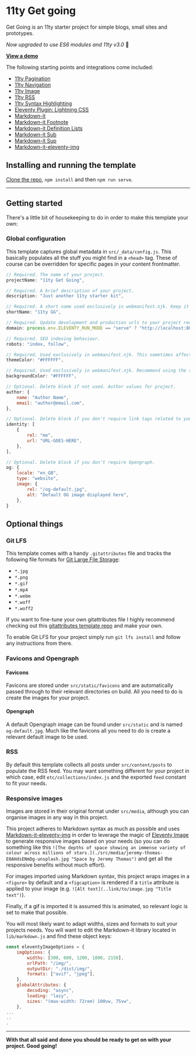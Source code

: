 # 11ty Get going
Get Going is an 11ty starter project for simple blogs, small sites and prototypes.

_Now upgraded to use ES6 modules and 11ty v3.0_ 🎉

**[View a demo](https://mellow-crepe-c98c31.netlify.app)**

The following starting points and integrations come included:

- [11ty Pagination](https://www.11ty.dev/docs/pagination/)
- [11ty Navigation](https://www.11ty.dev/docs/plugins/navigation/)
- [11ty Image](https://www.11ty.dev/docs/plugins/image/)
- [11ty RSS](https://www.11ty.dev/docs/plugins/rss/)
- [11ty Syntax Highlighting](https://www.11ty.dev/docs/plugins/syntaxhighlight/)
- [Eleventy Plugin: Lightning CSS](https://www.npmjs.com/package/@11tyrocks/eleventy-plugin-lightningcss)
- [Markdown-it](https://www.npmjs.com/package/markdown-it)
- [Markdown-it Footnote](https://www.npmjs.com/package/markdown-it-footnote)
- [Markdown-it Definition Lists](https://www.npmjs.com/package/markdown-it-deflist)
- [Markdown-it Sub](https://www.npmjs.com/package/markdown-it-sub)
- [Markdown-it Sup](https://www.npmjs.com/package/markdown-it-sup)
- [Markdown-it-eleventy-img](https://www.npmjs.com/package/markdown-it-eleventy-img)

## Installing and running the template
[Clone the repo](https://github.com/kevh-c/11ty-get-going), `npm install`  and then `npm run serve`.

---

## Getting started
There's a little bit of housekeeping to do in order to make this template your own:

### Global configuration
This template captures global metadata in `src/_data/config.js`. This basically populates all the stuff you might find in a `<head>` tag. These of course can be overridden for specific pages in your content frontmatter.

```js
// Required. The name of your project.
projectName: "11ty Get Going", 

// Required. A brief description of your project.
description: "Just another 11ty starter kit", 

// Required. A short name used exclusively in webmanifest.njk. Keep it under 12 characters to minimize the possibility of truncation. Can be safely deleted if you delete webmanifest.njk.
shortName: "11ty GG", 

// Required. Update development and production urls to your project requirements.
domain: process.env.ELEVENTY_RUN_MODE == "serve" ? "http://localhost:8080" : "https://example.com", 

// Required. SEO indexing behaviour.
robots: "index, follow",

// Required. Used exclusively in webmanifest.njk. This sometimes affects how an OS displays your site. Can be safely deleted if you delete webmanifest.njk.
themeColor: "#FFFFFF",

// Required. Used exclusively in webmanifest.njk. Recommend using the same value as body background color in your CSS. Can be safely deleted if you delete webmanifest.njk.
backgroundColor: "#FFFFFF", 

// Optional. Delete block if not used. Author values for project.
author: {
	name: "Author Name", 
	email: "author@email.com", 
},

// Optional. Delete block if you don't require link tags related to your idenity. Duplicate as many objects as you need!
identity: [
	{
		rel: "me",
		url: "URL-GOES-HERE",
	},
],

// Optional. Delete block if you don't require Opengraph.
og: {
	locale: "en_GB",
	type: "website",
	image: {
		rel: "/og-default.jpg",
		alt: "Default OG image displayed here",
	},
}
```

## Optional things

### Git LFS
This template comes with a handy `.gitattributes` file and tracks the following file formats for [Git Large File Storage](https://git-lfs.com/):

- `*.jpg`
- `*.png`
- `*.gif`
- `*.mp4`
- `*.webm`
- `*.woff`
- `*.woff2`

If you want to fine-tune your own gitattributes file I highly recommend checking out this [gitattributes template repo](https://github.com/gitattributes/gitattributes) and make your own.

To enable Git LFS for your project simply run `git lfs install` and follow any instructions from there.

### Favicons and Opengraph

#### Favicons
Favicons are stored under `src/static/favicons` and are automatically passed through to their relevant directories on build. All you need to do is create the images for your project.

#### Opengraph
A default Opengraph image can be found under `src/static` and is named `og-default.jpg`. Much like the favicons all you need to do is create a relevant default image to be used.

### RSS
By default this template collects all posts under `src/content/posts` to populate the RSS feed. You may want something different for your project in which case, edit `etc/collections/index.js` and the exported `feed` constant to fit your needs.

### Responsive images
Images are stored in their original format under `src/media`, although you can organise images in any way in this project.

This project adheres to Markdown syntax as much as possible and uses [Markdown-it-eleventy-img](https://www.npmjs.com/package/markdown-it-eleventy-img) in order to leverage the magic of [Eleventy Image](https://www.11ty.dev/docs/plugins/image/) to generate responsive images based on your needs (so you can do something like this `![The depths of space showing an immense variety of colour across millions of stars.](./src/media/jeremy-thomas-E0AHdsENmDg-unsplash.jpg "Space by Jeremy Thomas")` and get all the responsive benefits without much effort). 

For images imported using Markdown syntax, this project wraps images in a `<figure>` by default and a `<figcaption>` is rendered if a `title` attribute is applied to your image (e.g. `![Alt text](..link/to/image.jpg "Title text")`).

Finally, if a gif is imported it is assumed this is animated, so relevant logic is set to make that possible.

You will most likely want to adapt widths, sizes and formats to suit your projects needs. You will want to edit the Markdown-it library located in `lib/markdown.js` and find these object keys:

```js
const eleventyImageOptions = {
	imgOptions: {
		widths: [300, 600, 1200, 1800, 2150],
		urlPath: "/img/",
		outputDir: "./dist/img/",
		formats: ["avif", "jpeg"],
	},
	globalAttributes: {
		decoding: "async",
		loading: "lazy",
		sizes: "(max-width: 72rem) 100vw, 75vw",
	},
...
..
.
```

---

**With that all said and done you should be ready to get on with your project. Good going!**